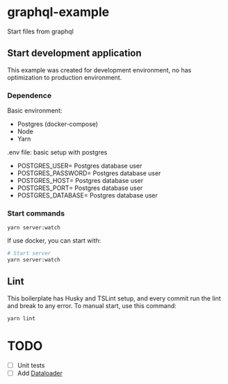 # graphql-example
Start files from graphql

## Start development application

This example was created for development environment, no has optimization to production environment.

### Dependence

Basic environment:
- Postgres (docker-compose)
- Node
- Yarn

.env file: basic setup with postgres

- POSTGRES_USER= Postgres database user
- POSTGRES_PASSWORD= Postgres database user
- POSTGRES_HOST= Postgres database user
- POSTGRES_PORT= Postgres database user
- POSTGRES_DATABASE= Postgres database user


### Start commands

```
yarn server:watch
```

If use docker, you can start with:

```bash
# Start server
yarn server:watch
```

## Lint

This boilerplate has Husky and TSLint setup, and every commit run the lint and break to any error. To manual start, use this command:

```
yarn lint
```

# TODO
- [ ] Unit tests
- [ ] Add [Dataloader](https://www.youtube.com/watch?v=OQTnXNCDywA) 
